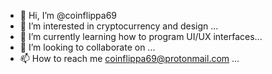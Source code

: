 - 👋 Hi, I’m @coinflippa69
- 👀 I’m interested in cryptocurrency and design ...
- 🌱 I’m currently learning how to program UI/UX interfaces...
- 💞️ I’m looking to collaborate on ...
- 📫 How to reach me coinflippa69@protonmail.com ...

<!---
coinflippa69/coinflippa69 is a ✨ special ✨ repository because its `README.md` (this file) appears on your GitHub profile.
You can click the Preview link to take a look at your changes.
--->
